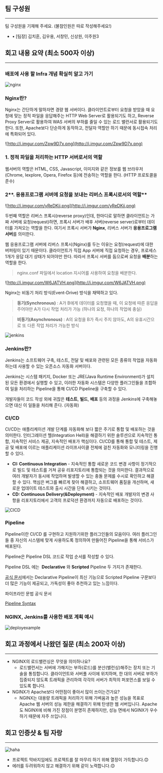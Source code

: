## **팀 구성원**

---

팀 구성원을 기재해 주세요. (불참인원은 따로 작성해주세요!)

- • [팀장] 김치훈, 김우용, 서창민, 신상원, 이주원3

## **회고 내용 요약 (최소 500자 이상)**

---

### 배포에 사용 할 Infra 개념 확실히 알고 가기

![nginx](https://user-images.githubusercontent.com/101318750/191878520-a9aec60f-8483-4ed5-9b34-b857f65c1c67.png)

### Nginx란?

Nginx는 간단하게 말하자면 경량 웹 서버이다. 클라이언트로부터 요청을 받았을 때 요청에 맞는 정적 파일을 응답해주는 HTTP Web Server로 활용되기도 하고, Reverse Proxy Server로 활용하여 WAS 서버의 부하를 줄일 수 있는 로드 밸런서로 활용되기도 한다.
또한, Apache보다 단순하게 동작하고, 전달자 역할만 하기 때문에 동시접속 처리에 특화되어 있다.

![http://i.imgur.com/Zpw9D7x.png](http://i.imgur.com/Zpw9D7x.png)

### **1. 정적 파일을 처리하는 HTTP 서버로서의 역할**

웹서버의 역할은 HTML, CSS, Javascript, 이미지와 같은 정보를 웹 브라우저(Chrome, Iexplore, Opera, Firefox 등)에 전송하는 역할을 한다. (HTTP 프로토콜을 준수)

### 2**. 응용프로그램 서버에 요청을 보내는 리버스 프록시로서의 역할**

![http://i.imgur.com/yReDKjj.png](http://i.imgur.com/yReDKjj.png)

두번째 역할은 리버스 프록시(reverse proxy)인데, 한마디로 말하면 클라이언트는 가짜 서버에 요청(request)하면, 프록시 서버가 배후 서버(reverse server)로부터 데이터를 가져오는 역할을 한다. 여기서 프록시 서버가 **Nginx**, 리버스 서버가 **응용프로그램 서버**를 의미한다.

웹 응용프로그램 서버에 리버스 프록시(Nginx)를 두는 이유는 요청(request)에 대한 버퍼링이 있기 때문이다. 클라이언트가 직접 App 서버에 직접 요청하는 경우, 프로세스 1개가 응답 대기 상태가 되어야만 한다. 따라서 프록시 서버를 둠으로써 요청을 **배분**하는 역할을 한다.

> nginx.conf 파일에서 location 지시어를 사용하여 요청을 배분한다.
> 

![http://i.imgur.com/W6JATVH.png](http://i.imgur.com/W6JATVH.png)

Nginx는 비동기 처리 방식(Event-Drive) 방식을 채택하고 있다.

> **동기(Synchronous)** : A가 B에게 데이터를 요청했을 때, 이 요청에 따른 응답을 주어야만 A가 다시 작업 처리가 가능 (하나의 요청, 하나의 작업에 충실)
> 

> **비동기(Asynchronous)** : A의 요청을 B가 즉시 주지 않아도, A의 유휴시간으로 또 다른 작업 처리가 가능한 방식
> 

![jenkins](https://user-images.githubusercontent.com/101318750/191878583-f5dffe4b-be5d-4b2a-b428-1c6f27258494.png)

### Jenkins란?

Jenkins는 소프트웨어 구축, 테스트, 전달 및 배포와 관련된 모든 종류의 작업을 자동화하는데 사용할 수 있는 오픈소스 자동화 서버이다. 

Jenkins는 시스템 패키지, Docker 또는 JRE(Java Runtime Environment)가 설치된 모든 환경에서 실행할 수 있고, 이러한 자동화 시스템은 다양한 플러그인들을 조합하여 일을 처리하는 Pipeline을 통해 CI/CD Pipeline을 구축할 수 있다.

개발자들이 코드 작성 외에 귀찮은 **테스트**, **빌드**, **배포** 등의 과정을 Jenkins에 구축해놓으면 대신 이 일들을 처리해 준다. (자동화)

### CI/CD

CI/CD는 애플리케이션 개발 단계를 자동화해 보다 짧은 주기로 통합 및 배포하는 것을 의미한다.
인터그레이션 헬(Integration Hell)을 해결하기 위한 솔루션으로 지속적인 통합, 지속적인 서비스 제공, 지속적인 배포가 핵심이다. CI/CD를 통해 통합 및 테스트, 제공 및 배포에 이르는 애플리케이션 라이프사이클 전체에 걸친 자동화와 모니터링을 진행할 수 있다.

- **CI: Continuous Integration** - 지속적인 통합 
새로운 코드 변경 사항이 정기적으로 빌드 및 테스트를 거쳐 공유 리포지토리에 통합되는 것을 의미한다. 결과적으로 여러 개발자가 동시에 작업하며 발생할 수 있는 충돌 문제를 수시로 확인하고 해결할 수 있다. 핵심은 버그를 빠르게 찾아 해결하고, 소프트웨어 품질을 개선하며, 새로운 업데이트 테스트와 출시 시간을 단축 시키는 것이다.
- **CD: Continuous Delivery(&Deployment)** - 지속적인 배포
개발자의 변경 사항을 리포지토리에서 고객의 프로덕션 환경까지 자동으로 배포하는 것이다.

![CICD](https://user-images.githubusercontent.com/101318750/191878605-6c5a074e-d3c6-4407-941a-50b37fe8e335.png)

### **Pipeline**

Pipeline이란 CI/CD 를 구현하고 지원하기위한 플러그인들의 모음이다. 여러 플러그인들 중 자신의 시스템에 맞게 사용하도록 정의하여 만들어진 Pipeline을 통해 서비스가 배포된다.

Pipeline은 Pipeline DSL 코드로 작업 순서를 작성할 수 있다.

Pipeline DSL 에는  **Declarative** 와 **Scripted** Pipeline 두 가지가 존재한다.

[공식 문서](https://www.jenkins.io/doc/book/pipeline/#declarative-versus-scripted-pipeline-syntax)에서는 Declarative Pipeline이 최신 기능으로 Scripted Pipeline 구문보다 더 많은 기능이 제공되고, 가독성이 좋아 추천하고 있는 느낌이다.

파이프라인 문법 공식 문서

[Pipeline Syntax](https://www.jenkins.io/doc/book/pipeline/syntax/#agent)

### NGINX, Jenkins를 사용한 배포 계획 예시

![deployexample](https://user-images.githubusercontent.com/101318750/191878625-747b63b7-4814-405a-bdf1-df62c8be7e77.png)

## **회고 과정에서 나왔던 질문 (최소 200자 이상)**

---

- NGINX의 로드밸런싱은 무엇을 의미하나요?
    - 로드밸런서는 서버에 가해지는 부하(로드)를 분산(밸런싱)해주는 장치 또는 기술을 통칭합니다. 클라이언트와 서버풀 사이에 위치하며, 한 대의 서버로 부하가 집중되지 않도록 트래픽을 관리하여 각각의 서버가 최적의 퍼포먼스를 보일 수 있도록 합니다.
- NGINX가 Apache보다 어떤점이 좋아서 많이 쓰이는건가요?
    - NGINX는 대용량 트래픽을 처리하기 위해 가벼움과 높은 성능을 목표로 Apache 웹 서버의 성능 제한을 해결하기 위해 탄생한 웹 서버입니다. Apache도 NGINX에 비해 가진 장점이 분명히 존재하지만, 성능 면에서 NGINX가 우수하기 때문에 자주 쓰입니다.

## **회고 인증샷 & 팀 자랑**

---

![haha](https://user-images.githubusercontent.com/101318750/191878627-65513425-c239-462e-af5a-dc0ea3bf1395.png)

- 프로젝트 막바지임에도 프로젝트를 잘 마무리 하기 위해 열정이 가득합니다.😊
- 에러를 두려워하지 않고 해결하기 위해 같이 노력합니다.😊
